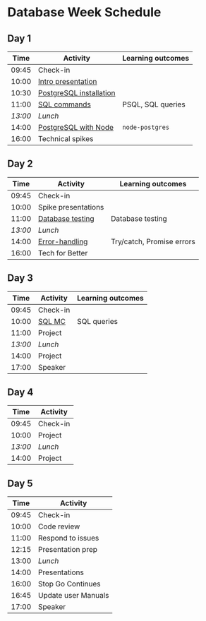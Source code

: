 # Database Week Schedule

## Day 1

| Time    | Activity                                    | Learning outcomes |
| ------- | ------------------------------------------- | ----------------- |
| 09:45   | Check-in                                    |                   |
| 10:00   | [Intro presentation][intro-slides]          |                   |
| 10:30   | [PostgreSQL installation][postgres-install] |                   |
| 11:00   | [SQL commands][sql-intro]                   | PSQL, SQL queries |
| _13:00_ | _Lunch_                                     |                   |
| 14:00   | [PostgreSQL with Node][postgres-node]       | `node-postgres`   |
| 16:00   | Technical spikes                            |                   |

[intro-slides]: https://docs.google.com/presentation/d/14LXEKmHM6xqjTvPLyKw0trtprGeNkD0VLgWkE8Z2ouo/edit#slide=id.g4dfce81f19_0_45
[postgres-install]: https://github.com/macintoshhelper/learn-sql/blob/master/postgresql/setup.md
[sql-intro]: https://github.com/foundersandcoders/sql-commands-intro/
[postgres-node]: https://github.com/oliverjam/learn-node-postgres

## Day 2

| Time    | Activity                         | Learning outcomes         |
| ------- | -------------------------------- | ------------------------- |
| 09:45   | Check-in                         |                           |
| 10:00   | Spike presentations              |                           |
| 11:00   | [Database testing][db-testing]   | Database testing          |
| _13:00_ | _Lunch_                          |                           |
| 14:00   | [Error-handling][error-handling] | Try/catch, Promise errors |
| 16:00   | Tech for Better                  |                           |

[db-testing]: https://github.com/oliverjam/learn-database-testing
[error-handling]: https://github.com/oliverjam

## Day 3

| Time    | Activity         | Learning outcomes |
| ------- | ---------------- | ----------------- |
| 09:45   | Check-in         |                   |
| 10:00   | [SQL MC][sql-mc] | SQL queries       |
| 11:00   | Project          |                   |
| _13:00_ | _Lunch_          |                   |
| 14:00   | Project          |                   |
| 17:00   | Speaker          |                   |

[sql-mc]: https://github.com/foundersandcoders/db-morning-challenge

## Day 4

| Time    | Activity |
| ------- | -------- |
| 09:45   | Check-in |
| 10:00   | Project  |
| _13:00_ | _Lunch_  |
| 14:00   | Project  |

## Day 5

| Time  | Activity            |
| ----- | ------------------- |
| 09:45 | Check-in            |
| 10:00 | Code review         |
| 11:00 | Respond to issues   |
| 12:15 | Presentation prep   |
| 13:00 | _Lunch_             |
| 14:00 | Presentations       |
| 16:00 | Stop Go Continues   |
| 16:45 | Update user Manuals |
| 17:00 | Speaker             |

